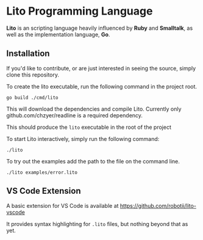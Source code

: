 # Lito Programming Language

**Lito** is an scripting language heavily influenced by **Ruby** and **Smalltalk**, as well as the implementation language, **Go**.


## Installation

If you'd like to contribute, or are just interested in seeing the source, simply clone this repository.

To create the lito executable, run the following command in the project root.

```
go build ./cmd/lito
```

This will download the dependencies and compile Lito. Currently only github.com/chzyer/readline is a required dependency.

This should produce the `lito` executable in the root of the project

To start Lito interactively, simply run the following command:

```
./lito
```

To try out the examples add the path to the file on the command line.

```
./lito examples/error.lito
```

## VS Code Extension

A basic extension for VS Code is available at https://github.com/robotii/lito-vscode

It provides syntax highlighting for `.lito` files, but nothing beyond that as yet.
